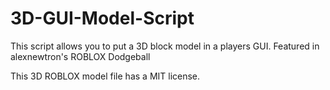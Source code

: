 # 3D-GUI-Model-Script
This script allows you to put a 3D block model in a players GUI. Featured in alexnewtron's ROBLOX Dodgeball

This 3D ROBLOX model file has a MIT license.
